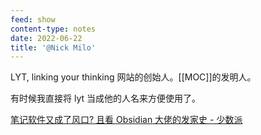 ```yaml
---
feed: show
content-type: notes
date: 2022-06-22
title: '@Nick Milo'
---
```


LYT, linking your thinking 网站的创始人。[[MOC]]的发明人。

有时候我直接将 lyt 当成他的人名来方便使用了。

[笔记软件又成了风口? 且看 Obsidian 大佬的发家史 - 少数派](https://sspai.com/post/71155)
